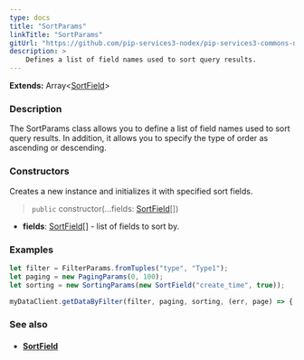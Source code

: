 ```yaml
---
type: docs
title: "SortParams"
linkTitle: "SortParams"
gitUrl: "https://github.com/pip-services3-nodex/pip-services3-commons-nodex"
description: > 
    Defines a list of field names used to sort query results.
---
```


**Extends:** Array\<[SortField](../sort_field)\>

### Description

The SortParams class allows you to define a list of field names used to sort query results. In addition, it allows you to specify the type of order as ascending or descending.

### Constructors
Creates a new instance and initializes it with specified sort fields.

> `public` constructor(...fields: [SortField](../sort_field)[])

- **fields**: [SortField](../sort_field)[] - list of fields to sort by.


### Examples
```typescript
let filter = FilterParams.fromTuples("type", "Type1");
let paging = new PagingParams(0, 100);
let sorting = new SortingParams(new SortField("create_time", true));

myDataClient.getDataByFilter(filter, paging, sorting, (err, page) => {...});

```

### See also
- #### [SortField](../sort_field)
